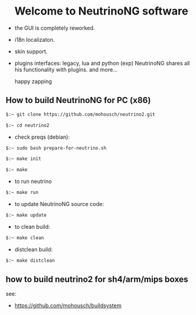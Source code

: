 <h1 align="center">
  Welcome to NeutrinoNG software
</h1>

- the GUI is completely reworked.
- i18n localizaton.
- skin support.
- plugins interfaces: legacy, lua and python (exp) NeutrinoNG shares all his functionality with plugins.
  and more...
  
  happy zapping

## How to build NeutrinoNG for PC (x86) ##

```bash
$:~ git clone https://github.com/mohousch/neutrino2.git
```
```bash
$:~ cd neutrino2
```

* check preqs (debian):
```bash
$:~ sudo bash prepare-for-neutrino.sh
```

```bash
$:~ make init
```

```bash
$:~ make
```

* to run neutrino
```bash
$:~ make run
```

* to update NeutrinoNG source code:
```bash
$:~ make update
```

* to clean build:
```bash
$:~ make clean
```

* distclean build:
```bash
$:~ make distclean
```

## how to build neutrino2 for sh4/arm/mips boxes ##
see:
* https://github.com/mohousch/buildsystem






